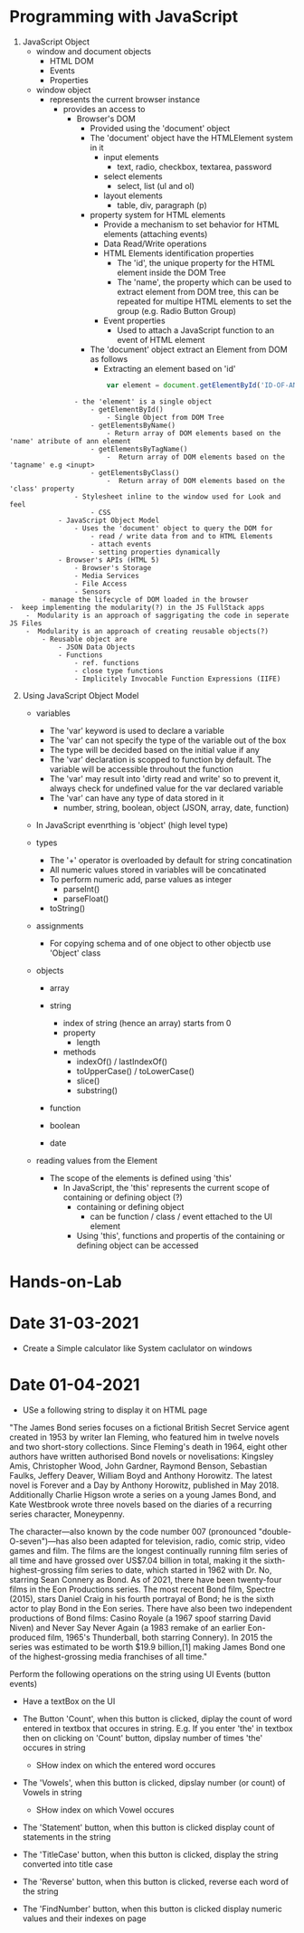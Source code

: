 # Programming with JavaScript

1. JavaScript Object 
    - window and document objects
        - HTML DOM
        - Events
        - Properties
    - window object
        - represents the current browser instance
            - provides an access to
                - Browser's DOM
                    - Provided using the 'document' object
                    - The 'document' object have the HTMLElement system in it
                        - input elements
                            - text, radio, checkbox, textarea, password
                        - select elements
                            - select, list (ul and ol)
                        - layout elements
                            - table, div, paragraph (p)
                    - property system for HTML elements
                        - Provide a mechanism to set behavior for HTML elements (attaching events)
                        - Data Read/Write operations
                        - HTML Elements identification properties
                            - The 'id', the unique property for the HTML element inside the DOM Tree
                            - The 'name', the property which can be used to extract element from DOM tree, this can be repeated for multipe HTML elements to set the group (e.g. Radio Button Group)
                        - Event properties
                            - Used to attach a JavaScript function to an event of HTML element
                    - The  'document' object extract an Element from DOM as follows
                        - Extracting an element based on 'id'

``` javascript
                        var element = document.getElementById('ID-OF-AN-ELEMENT');
```
                    - the 'element' is a single object
                        - getElementById()
                            - Single Object from DOM Tree
                        - getElementsByName()
                            - Return array of DOM elements based on the 'name' atribute of ann element
                        - getElementsByTagName()
                            -  Return array of DOM elements based on the  'tagname' e.g <inupt>  
                        - getElementsByClass()
                            -  Return array of DOM elements based on the  'class' property               
                    - Stylesheet inline to the window used for Look and feel
                        - CSS
                - JavaScript Object Model
                    - Uses the 'document' object to query the DOM for
                        - read / write data from and to HTML Elements
                        - attach events
                        - setting properties dynamically 
                - Browser's APIs (HTML 5)
                    - Browser's Storage
                    - Media Services 
                    - File Access
                    - Sensors
            - manage the lifecycle of DOM loaded in the browser 
    -  keep implementing the modularity(?) in the JS FullStack apps
        -  Modularity is an approach of saggrigating the code in seperate JS Files
        -  Modularity is an approach of creating reusable objects(?) 
            - Reusable object are
                - JSON Data Objects
                - Functions
                    - ref. functions
                    - close type functions
                    - Implicitely Invocable Function Expressions (IIFE)
2. Using JavaScript Object Model    
    - variables
        - The 'var' keyword is used to declare a variable
        - The 'var' can not specify the type of the variable out of the box
        - The type will be decided based on the initial value if any
        - The 'var' declaration is scopped to function by default. The variable will be accessible throuhout the function
        - The 'var' may result into 'dirty read and write' so to prevent it, always check for undefined value for the var declared variable
        - The  'var' can have any type of data stored in it
            - number, string, boolean, object (JSON, array, date, function) 

    - In JavaScript evenrthing is 'object' (high level type)     
    - types
        - The '+' operator is overloaded by default for string concatination
        - All numeric values stored in variables will be concatinated
        - To perform numeric add, parse values as integer
            - parseInt()
            - parseFloat()
        - toString()     
    - assignments
        - For copying schema and of one object to other objectb use 'Object' class
    - objects
        - array
        - string
            - index of string (hence an array) starts from 0
            - property
                - length
            - methods
                - indexOf() / lastIndexOf()
                - toUpperCase() / toLowerCase()
                - slice()
                - substring()    

        - function
        - boolean
        - date
    - reading values from the Element 
        - The scope of the elements is defined using 'this'   
            - In JavaScript, the 'this' represents the current scope of containing or defining object (?)
                - containing or defining object 
                    - can be function / class / event ettached to the UI element  
                - Using 'this', functions and propertis of the containing or defining object can be accessed    



# Hands-on-Lab
# Date 31-03-2021
- Create a Simple calculator like System caclulator on windows 

# Date 01-04-2021
- USe a following string to display it on HTML page

"The James Bond series focuses on a fictional British Secret Service agent created in 1953 by writer Ian Fleming, who featured him in twelve novels and two short-story collections. Since Fleming's death in 1964, eight other authors have written authorised Bond novels or novelisations: Kingsley Amis, Christopher Wood, John Gardner, Raymond Benson, Sebastian Faulks, Jeffery Deaver, William Boyd and Anthony Horowitz. The latest novel is Forever and a Day by Anthony Horowitz, published in May 2018. Additionally Charlie Higson wrote a series on a young James Bond, and Kate Westbrook wrote three novels based on the diaries of a recurring series character, Moneypenny.

The character—also known by the code number 007 (pronounced "double-O-seven")—has also been adapted for television, radio, comic strip, video games and film. The films are the longest continually running film series of all time and have grossed over US$7.04 billion in total, making it the sixth-highest-grossing film series to date, which started in 1962 with Dr. No, starring Sean Connery as Bond. As of 2021, there have been twenty-four films in the Eon Productions series. The most recent Bond film, Spectre (2015), stars Daniel Craig in his fourth portrayal of Bond; he is the sixth actor to play Bond in the Eon series. There have also been two independent productions of Bond films: Casino Royale (a 1967 spoof starring David Niven) and Never Say Never Again (a 1983 remake of an earlier Eon-produced film, 1965's Thunderball, both starring Connery). In 2015 the series was estimated to be worth $19.9 billion,[1] making James Bond one of the highest-grossing media franchises of all time."

Perform the following operations on the string using UI Events (button events) 

- Have a textBox on the UI
- The Button 'Count', when this button is clicked, diplay the count of word entered in textbox that occures in string. E.g. If you enter 'the' in textbox then on clicking on 'Count' button, dipslay number of times 'the' occures in string
    - SHow index on which the entered word occures

- The 'Vowels', when this button is clicked, dipslay number (or count) of Vowels in string
    - SHow index on which Vowel occures

- The 'Statement' button, when this button is clicked display count of statements in the string

- The 'TitleCase' button, when this button is clicked, display the string converted into title case

- The 'Reverse' button, when this button is clicked, reverse each word of the string

- The 'FindNumber' button, when this button is clicked display numeric values and their indexes on page
